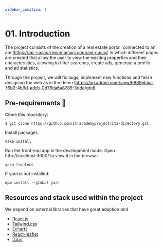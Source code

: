 ```yaml
---
sidebar_position: 1
---
```


# 01. Introduction

The project consists of the creation of a real estate portal, connected to an api (https://api-casas.kevinmamaqi.com/api-casas)
In which different pages are created that allow the user to view the existing properties and their characteristics, allowing to filter searches, create ads, generate a profile and ad statistics.

Through the project, we will fix bugs, implement new functions and finish designing the web as in the demo (https://xd.adobe.com/view/6889eb5a-76b3-4b9d-adcb-0d76da6a8789-3dda/grid)

## Pre-requirements 🔧

Clone this repository:

```
$ git clone https://github.com/it-academyproject/ita-directory.git
```

Install packages.

```
make install
```

Run the front-end app in the development mode. Open http://localhost:3000/ to view it in the browser.

```
yarn frontend
```

If yarn is not installed:

```
npm install --global yarn
```

## Resources and stack used within the project

We depend on external libraries that have great adoption and

- [React.js](https://reactjs.org/docs/getting-started.html)
- [Tailwind.css](https://tailwindcss.com/docs)
- [Echarts](https://echarts.apache.org/en/index.html)
- [React-leaflet](https://react-leaflet.js.org/)
- [D3.js](https://d3js.org/)
